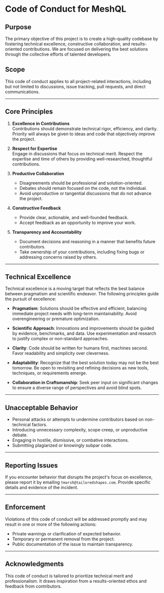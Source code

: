 # Code of Conduct for MeshQL

## Purpose
The primary objective of this project is to create a high-quality codebase by fostering technical excellence, constructive collaboration, and results-oriented contributions. We are focused on delivering the best solutions through the collective efforts of talented developers.

## Scope
This code of conduct applies to all project-related interactions, including but not limited to discussions, issue tracking, pull requests, and direct communications.

---

## Core Principles

1. **Excellence in Contributions**  
   Contributions should demonstrate technical rigor, efficiency, and clarity. Priority will always be given to ideas and code that objectively improve the project.

2. **Respect for Expertise**  
   Engage in discussions that focus on technical merit. Respect the expertise and time of others by providing well-researched, thoughtful contributions.

3. **Productive Collaboration**  
   - Disagreements should be professional and solution-oriented.  
   - Debates should remain focused on the code, not the individual.  
   - Avoid unproductive or tangential discussions that do not advance the project.

4. **Constructive Feedback**  
   - Provide clear, actionable, and well-founded feedback.  
   - Accept feedback as an opportunity to improve your work.  

5. **Transparency and Accountability**  
   - Document decisions and reasoning in a manner that benefits future contributors.  
   - Take ownership of your contributions, including fixing bugs or addressing concerns raised by others.

---

## Technical Excellence
Technical excellence is a moving target that reflects the best balance between pragmatism and scientific endeavor. The following principles guide the pursuit of excellence:

- **Pragmatism**: Solutions should be effective and efficient, balancing immediate project needs with long-term maintainability. Avoid overengineering or premature optimization.

- **Scientific Approach**: Innovations and improvements should be guided by evidence, benchmarks, and data. Use experimentation and research to justify complex or non-standard approaches.

- **Clarity**: Code should be written for humans first, machines second. Favor readability and simplicity over cleverness.

- **Adaptability**: Recognize that the best solution today may not be the best tomorrow. Be open to revisiting and refining decisions as new tools, techniques, or requirements emerge.

- **Collaboration in Craftsmanship**: Seek peer input on significant changes to ensure a diverse range of perspectives and avoid blind spots.

---

## Unacceptable Behavior

- Personal attacks or attempts to undermine contributors based on non-technical factors.
- Introducing unnecessary complexity, scope creep, or unproductive debate.
- Engaging in hostile, dismissive, or combative interactions.
- Submitting plagiarized or knowingly subpar code.

---

## Reporting Issues
If you encounter behavior that disrupts the project's focus on excellence, please report it by emailing `tmarsh@tailoredshapes.com`. Provide specific details and evidence of the incident.

---

## Enforcement
Violations of this code of conduct will be addressed promptly and may result in one or more of the following actions:
- Private warnings or clarification of expected behavior.
- Temporary or permanent removal from the project.
- Public documentation of the issue to maintain transparency.

---

## Acknowledgments
This code of conduct is tailored to prioritize technical merit and professionalism. It draws inspiration from a results-oriented ethos and feedback from contributors.
